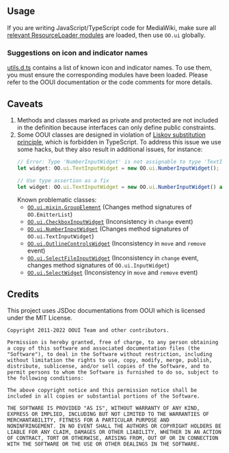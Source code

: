 ## Usage
If you are writing JavaScript/TypeScript code for MediaWiki, make sure all [relevant ResourceLoader modules](https://www.mediawiki.org/wiki/OOUI/Using_OOUI_in_MediaWiki#JavaScript) are loaded, then use `OO.ui` globally.

### Suggestions on icon and indicator names
[utils.d.ts](utils.d.ts) contains a list of known icon and indicator names. To use them, you must ensure the corresponding modules have been loaded.
Please refer to the OOUI documentation or the code comments for more details.

## Caveats
1. Methods and classes marked as private and protected are not included in the definition because interfaces can only define public constraints.
2. Some OOUI classes are designed in violation of [Liskov substitution principle](https://en.wikipedia.org/wiki/Liskov_substitution_principle), which is forbidden in TypeScript. To address this issue we use some hacks, but they also result in additional issues, for instance:
    ```ts
    // Error: Type 'NumberInputWidget' is not assignable to type 'TextInputWidget'...
    let widget: OO.ui.TextInputWidget = new OO.ui.NumberInputWidget();

    // Use type assertion as a fix
    let widget: OO.ui.TextInputWidget = new OO.ui.NumberInputWidget() as unknown as OO.ui.TextInputWidget;
    ```
    Known problematic classes:
    - [`OO.ui.mixin.GroupElement`](mixin/GroupElement.d.ts) (Changes method signatures of `OO.EmitterList`)
    - [`OO.ui.CheckboxInputWidget`](CheckboxInputWidget.d.ts) (Inconsistency in `change` event)
    - [`OO.ui.NumberInputWidget`](NumberInputWidget.d.ts) (Changes method signatures of `OO.ui.TextInputWidget`)
    - [`OO.ui.OutlineControlsWidget`](OutlineControlsWidget.d.ts) (Inconsistency in `move` and `remove` event)
    - [`OO.ui.SelectFileInputWidget`](SelectFileInputWidget.d.ts) (Inconsistency in `change` event, changes method signatures of `OO.ui.InputWidget`)
    - [`OO.ui.SelectWidget`](SelectWidget.d.ts) (Inconsistency in `move` and `remove` event)


## Credits
This project uses JSDoc documentations from OOUI which is licensed under the MIT License.

```
Copyright 2011-2022 OOUI Team and other contributors.

Permission is hereby granted, free of charge, to any person obtaining
a copy of this software and associated documentation files (the
"Software"), to deal in the Software without restriction, including
without limitation the rights to use, copy, modify, merge, publish,
distribute, sublicense, and/or sell copies of the Software, and to
permit persons to whom the Software is furnished to do so, subject to
the following conditions:

The above copyright notice and this permission notice shall be
included in all copies or substantial portions of the Software.

THE SOFTWARE IS PROVIDED "AS IS", WITHOUT WARRANTY OF ANY KIND,
EXPRESS OR IMPLIED, INCLUDING BUT NOT LIMITED TO THE WARRANTIES OF
MERCHANTABILITY, FITNESS FOR A PARTICULAR PURPOSE AND
NONINFRINGEMENT. IN NO EVENT SHALL THE AUTHORS OR COPYRIGHT HOLDERS BE
LIABLE FOR ANY CLAIM, DAMAGES OR OTHER LIABILITY, WHETHER IN AN ACTION
OF CONTRACT, TORT OR OTHERWISE, ARISING FROM, OUT OF OR IN CONNECTION
WITH THE SOFTWARE OR THE USE OR OTHER DEALINGS IN THE SOFTWARE.
```
